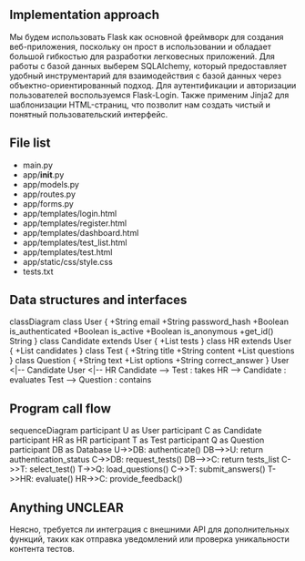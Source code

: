 ## Implementation approach

Мы будем использовать Flask как основной фреймворк для создания веб-приложения, поскольку он прост в использовании и обладает большой гибкостью для разработки легковесных приложений. Для работы с базой данных выберем SQLAlchemy, который предоставляет удобный инструментарий для взаимодействия с базой данных через объектно-ориентированный подход. Для аутентификации и авторизации пользователей воспользуемся Flask-Login. Также применим Jinja2 для шаблонизации HTML-страниц, что позволит нам создать чистый и понятный пользовательский интерфейс.

## File list

- main.py
- app/__init__.py
- app/models.py
- app/routes.py
- app/forms.py
- app/templates/login.html
- app/templates/register.html
- app/templates/dashboard.html
- app/templates/test_list.html
- app/templates/test.html
- app/static/css/style.css
- tests.txt

## Data structures and interfaces


classDiagram
    class User {
        +String email
        +String password_hash
        +Boolean is_authenticated
        +Boolean is_active
        +Boolean is_anonymous
        +get_id() String
    }
    class Candidate extends User {
        +List tests
    }
    class HR extends User {
        +List candidates
    }
    class Test {
        +String title
        +String content
        +List questions
    }
    class Question {
        +String text
        +List options
        +String correct_answer
    }
    User <|-- Candidate
    User <|-- HR
    Candidate --> Test : takes
    HR --> Candidate : evaluates
    Test --> Question : contains


## Program call flow


sequenceDiagram
    participant U as User
    participant C as Candidate
    participant HR as HR
    participant T as Test
    participant Q as Question
    participant DB as Database
    U->>DB: authenticate()
    DB-->>U: return authentication_status
    C->>DB: request_tests()
    DB-->>C: return tests_list
    C->>T: select_test()
    T->>Q: load_questions()
    C->>T: submit_answers()
    T->>HR: evaluate()
    HR->>C: provide_feedback()


## Anything UNCLEAR

Неясно, требуется ли интеграция с внешними API для дополнительных функций, таких как отправка уведомлений или проверка уникальности контента тестов.

